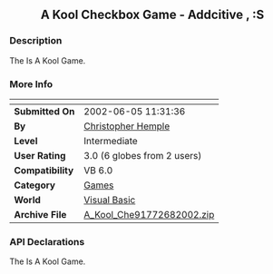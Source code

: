 ﻿<div align="center">

## A Kool Checkbox Game \- Addcitive , :S


</div>

### Description

The Is A Kool Game.
 
### More Info
 


<span>             |<span>
---                |---
**Submitted On**   |2002-06-05 11:31:36
**By**             |[Christopher Hemple](https://github.com/Planet-Source-Code/PSCIndex/blob/master/ByAuthor/christopher-hemple.md)
**Level**          |Intermediate
**User Rating**    |3.0 (6 globes from 2 users)
**Compatibility**  |VB 6\.0
**Category**       |[Games](https://github.com/Planet-Source-Code/PSCIndex/blob/master/ByCategory/games__1-38.md)
**World**          |[Visual Basic](https://github.com/Planet-Source-Code/PSCIndex/blob/master/ByWorld/visual-basic.md)
**Archive File**   |[A\_Kool\_Che91772682002\.zip](https://github.com/Planet-Source-Code/christopher-hemple-a-kool-checkbox-game-addcitive-s__1-35610/archive/master.zip)

### API Declarations

The Is A Kool Game.





